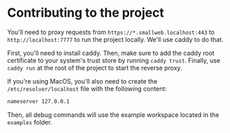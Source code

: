 # Contributing to the project

You'll need to proxy requests from `https://*.smallweb.localhost:443` to `http://localhost:7777` to run the project locally. We'll use caddy to do that.

First, you'll need to install caddy. Then, make sure to add the caddy root certificate to your system's trust store by running `caddy trust`. Finally, use `caddy run` at the root of the project to start the reverse proxy.

If you're using MacOS, you'll also need to create the `/etc/resolver/localhost` file with the following content:

```sh
nameserver 127.0.0.1
```

Then, all debug commands will use the example workspace located in the `examples` folder.
